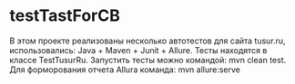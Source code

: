 # testTastForCB
В этом проекте реализованы несколько автотестов для сайта tusur.ru, использовались: Java + Maven + Junit + Allure.
Тесты находятся в классе TestTusurRu.
Запустить тесты можно командой: mvn clean test.
Для форморования отчета Allura команда: mvn allure:serve
